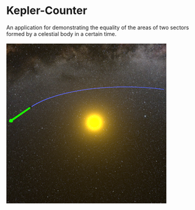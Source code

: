 # Kepler-Counter
An application for demonstrating the equality of the areas of two sectors formed by a celestial body in a certain time.<br>
<br>
![1](Assets/Materials/Logo.png)
